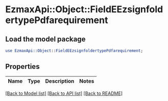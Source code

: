 # EzmaxApi::Object::FieldEEzsignfoldertypePdfarequirement

## Load the model package
```perl
use EzmaxApi::Object::FieldEEzsignfoldertypePdfarequirement;
```

## Properties
Name | Type | Description | Notes
------------ | ------------- | ------------- | -------------

[[Back to Model list]](../README.md#documentation-for-models) [[Back to API list]](../README.md#documentation-for-api-endpoints) [[Back to README]](../README.md)



